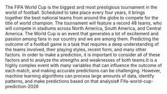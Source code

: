 The FIFA World Cup is the biggest and most prestigious tournament in the world of football.
Scheduled to take place every four years, it brings together the best national teams from
around the globe to compete for the title of world champion. The tournament will feature a
record 48 teams, who will compete in stadiums across North America, South America, and
Central America. The World Cup is an event that generates a lot of excitement and passion
among fans in our country and we are among them.
Predicting the outcome of a football game is a task that requires a deep understanding
of the teams involved, their playing styles, recent form, and many other factors. In order to
make a prediction, it is important to consider all of these factors and to analyze the strengths
and weaknesses of both teams.It is a highly complex event with many variables that can
influence the outcome of each match, and making accurate predictions can be challenging.
However, machine learning algorithms can process large amounts of data, identify patterns,
and make predictions based on that analysis# Fifa-world-cup-prediction-2026
